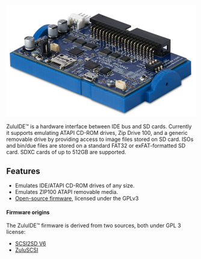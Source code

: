 <img src="assets/img/ZuluIDE-RP2040-Compact-Rev2024a.jpg" alt="ZuluIDE Compact RP2040 PCB">


ZuluIDE™ is a hardware interface between IDE bus and SD cards. Currently it supports emulating ATAPI CD-ROM drives, Zip Drive 100, and a generic removable drive by providing access to image files stored on SD card. ISOs and bin/due files are stored on a standard FAT32 or exFAT-formatted SD card. SDXC cards of up to 512GB are supported.

## Features

* Emulates IDE/ATAPI CD-ROM drives of any size.
* Emulates ZIP100 ATAPI removable media.
* [Open-source firmware](https://github.com/rabbitholecomputing/zuluIDE-firmware), licensed under the GPLv3

#### Firmware origins

The ZuluIDE™ firmware is derived from two sources, both under GPL 3 license:

* [SCSI2SD V6](https://github.com/rabbitholecomputing/SCSI2SD-V6-firmware-archive)
* [ZuluSCSI](https://github.com/zuluscsi/ZuluSCSI-firmware)
